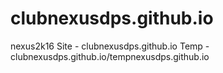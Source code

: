 # clubnexusdps.github.io
nexus2k16
Site - clubnexusdps.github.io 
Temp - clubnexusdps.github.io/tempnexusdps.github.io 
